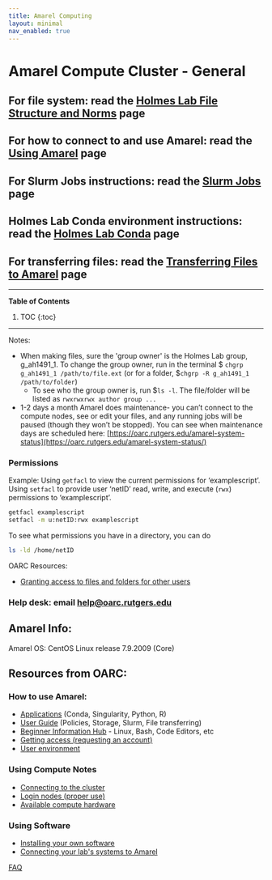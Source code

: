```yaml
---
title: Amarel Computing
layout: minimal
nav_enabled: true 
---
```


# Amarel Compute Cluster - General
## For file system: read the [Holmes Lab File Structure and Norms](https://holmeslab.github.io/holmeslab/docs/Policies/filesystem-amarel/) page
## For how to connect to and use Amarel: read the [Using Amarel](https://holmeslab.github.io/holmeslab/docs/Amarel/connect-amarel/) page
## For Slurm Jobs instructions: read the [Slurm Jobs](https://holmeslab.github.io/holmeslab/docs/Amarel/slurm-jobs-tutorial/) page
## Holmes Lab Conda environment instructions: read the [Holmes Lab Conda](https://holmeslab.github.io/holmeslab/docs/Amarel/holmes-conda/) page
## For transferring files: read the [Transferring Files to Amarel](https://holmeslab.github.io/holmeslab/docs/Amarel/sending-files/) page



---
**Table of Contents**
1. TOC
{:toc}
---


Notes:
- When making files, sure the 'group owner' is the Holmes Lab group, g_ah1491_1. To change the group owner, run in the terminal $ `chgrp g_ah1491_1 /path/to/file.ext` (or for a folder, $`chgrp -R g_ah1491_1 /path/to/folder`)
    - To see who the group owner is, run $`ls -l`. The file/folder will be listed as `rwxrwxrwx author group ...` 
- 1-2 days a month Amarel does maintenance- you can’t connect to the compute nodes, see or edit your files, and any running jobs will be paused (though they won’t be stopped). You can see when maintenance days are scheduled here: [https://oarc.rutgers.edu/amarel-system-status](https://oarc.rutgers.edu/amarel-system-status/)


### Permissions
Example: Using `getfacl` to view the current permissions for ‘examplescript’. 
Using `setfacl` to provide user ‘netID’ read, write, and execute (`rwx`) permissions to ‘examplescript’.

```bash
getfacl examplescript
setfacl -m u:netID:rwx examplescript
```

To see what permissions you have in a directory, you can do
```bash
ls -ld /home/netID
```
OARC Resources:
- [Granting access to files and folders for other users](https://sites.google.com/view/cluster-user-guide#h.wz5eolaevxv9)

### Help desk: email [help@oarc.rutgers.edu](mailto:help@oarc.rutgers.edu)

## Amarel Info:
Amarel OS: CentOS Linux release 7.9.2009 (Core) 


## Resources from OARC:
### How to use Amarel:
- [Applications](https://sites.google.com/view/cluster-user-guide#h.hokil5r3nnq4) (Conda, Singularity, Python, R)
- [User Guide](https://sites.google.com/view/cluster-user-guide/) (Policies, Storage, Slurm, File transferring)
- [Beginner Information Hub](https://resources.cs.rutgers.edu/docs/new-users/beginners-info/) - Linux, Bash, Code Editors, etc
- [Getting access (requesting an account)](https://sites.google.com/view/cluster-user-guide#h.17klxqb62i99)
- [User environment](https://sites.google.com/view/cluster-user-guide#h.17qhrejyd98m)

### Using Compute Notes
- [Connecting to the cluster](https://sites.google.com/view/cluster-user-guide#h.6bb8ylmm9bzz)
- [Login nodes (proper use)](https://sites.google.com/view/cluster-user-guide#h.6ruev1yb6cb)
- [Available compute hardware](https://sites.google.com/view/cluster-user-guide#h.kyrykrouyxxz)


### Using Software
- [Installing your own software](https://sites.google.com/view/cluster-user-guide#h.3wg2loo92bhn)
- [Connecting your lab's systems to Amarel](https://sites.google.com/view/cluster-user-guide#h.sc8js9m67xet)


[FAQ](https://sites.google.com/view/cluster-user-guide#h.7wm69kjuc9z5)
